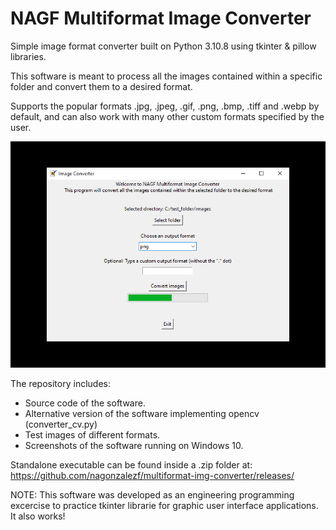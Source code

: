 # NAGF Multiformat Image Converter

Simple image format converter built on Python 3.10.8 using tkinter & pillow libraries.

This software is meant to process all the images contained within a specific folder and convert them to a desired format.

Supports the popular formats .jpg, .jpeg, .gif, .png, .bmp, .tiff and .webp by default, and can also work with many other custom formats specified by the user.

![Main window sample](screenshots/002.png)

The repository includes:
* Source code of the software.
* Alternative version of the software implementing opencv (converter_cv.py)
* Test images of different formats.
* Screenshots of the software running on Windows 10.

Standalone executable can be found inside a .zip folder at: https://github.com/nagonzalezf/multiformat-img-converter/releases/

NOTE: This software was developed as an engineering programming excercise to practice tkinter librarie for graphic user interface applications. It also works!
